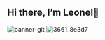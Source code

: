 ## Hi there, I’m Leonel👋
![banner-git](https://github.com/user-attachments/assets/29d96842-c195-4923-81ff-f6df43481156) ![3661_8e3d7](https://github.com/user-attachments/assets/da9a57be-cb6b-408c-af37-84238177bb82)

<!--
**leocorrea19/leocorrea19** is a ✨ _special_ ✨ repository because its `README.md` (this file) appears on your GitHub profile.

Here are some ideas to get you started:

- 🔭 I’m currently working on ...
- 🌱 I’m currently learning ...
- 👯 I’m looking to collaborate on ...
- 🤔 I’m looking for help with ...
- 💬 Ask me about ...
- 📫 How to reach me: ...
- 😄 Pronouns: ...
- ⚡ Fun fact: ...
-->
